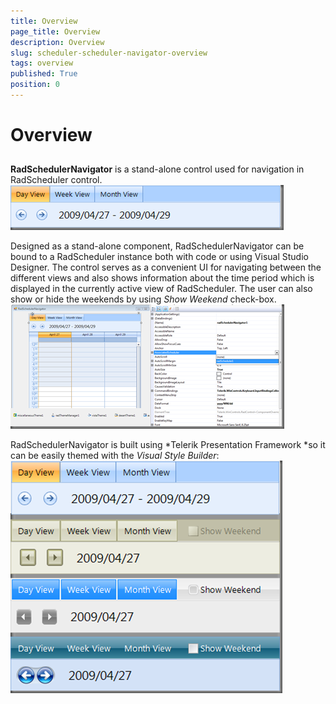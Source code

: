 ```yaml
---
title: Overview
page_title: Overview
description: Overview
slug: scheduler-scheduler-navigator-overview
tags: overview
published: True
position: 0
---
```


# Overview



## 

__RadSchedulerNavigator__ is a stand-alone control used for navigation in RadScheduler control. ![scheduler-scheduler-navigator-overview 001](images/scheduler-scheduler-navigator-overview001.png)

Designed as a stand-alone component, RadSchedulerNavigator can be bound to a RadScheduler instance both with code or using Visual Studio Designer. The control serves as a convenient UI for navigating between the different views and also shows information about the time period which is displayed in the currently active view of RadScheduler. The user can also show or hide the weekends by using *Show Weekend* check-box.![scheduler-scheduler-navigator-overview 002](images/scheduler-scheduler-navigator-overview002.png)

RadSchedulerNavigator is built using *Telerik Presentation Framework *so it can be easily themed with the *Visual Style Builder*:![scheduler-scheduler-navigator-overview 003](images/scheduler-scheduler-navigator-overview003.png)
